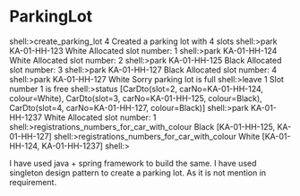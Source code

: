 # ParkingLot

shell:>create_parking_lot 4
Created a parking lot with 4 slots
shell:>park KA-01-HH-123 White
Allocated slot number: 1
shell:>park KA-01-HH-124 White
Allocated slot number: 2
shell:>park KA-01-HH-125 Black
Allocated slot number: 3
shell:>park KA-01-HH-127 Black
Allocated slot number: 4
shell:>park KA-01-HH-127 White
Sorry parking lot is full
shell:>leave 1
Slot number 1 is free
shell:>status
[CarDto(slot=2, carNo=KA-01-HH-124, colour=White), CarDto(slot=3, carNo=KA-01-HH-125, colour=Black), CarDto(slot=4, carNo=KA-01-HH-127, colour=Black)]
shell:>park KA-01-HH-1237 White
Allocated slot number: 1
shell:>registrations_numbers_for_car_with_colour Black
[KA-01-HH-125, KA-01-HH-127]
shell:>registrations_numbers_for_car_with_colour White
[KA-01-HH-124, KA-01-HH-1237]
shell:>


I have used java + spring framework to build the same.
I have used singleton design pattern to create a parking lot. As it is not mention in requirement.
